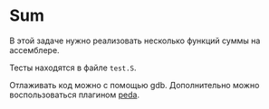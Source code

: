 # Sum

В этой задаче нужно реализовать несколько функций суммы на ассемблере.

Тесты находятся в файле `test.S`.

Отлаживать код можно с помощью gdb.
Дополнительно можно воспользоваться плагином [peda](https://github.com/longld/peda).
